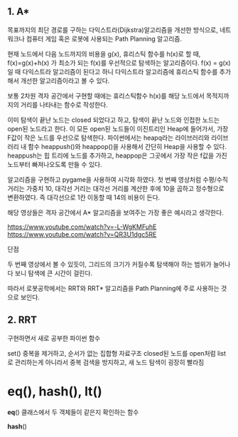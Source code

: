 ## 1. A*

목표까지의 최단 경로를 구하는 다익스트라(Dijkstra)알고리즘을 개선한 방식으로, 네트워크나 컴퓨터 게임 혹은 로봇에 사용되는 Path Planning 알고리즘.

현재 노드에서 다음 노드까지의 비용을 g(x), 휴리스틱 함수를 h(x)로 할 때,
f(x)=g(x)+h(x)
가 최소가 되는 f(x)를 우선적으로 탐색하는 알고리즘이다.
f(x) = g(x)일 때 다익스트라 알고리즘이 된다고 하니 다익스트라 알고리즘에 휴리스틱 함수를 추가해서 개선한 알고리즘이라고 볼 수 있다.

보통 2차원 격자 공간에서 구현할 때에는 휴리스틱함수 h(x)를 해당 노드에서 목적지까지의 거리를 나타내는 함수로 작성한다.

이미 탐색이 끝난 노드는 closed 되었다고 하고, 탐색이 끝난 노드와 인접한 노드는 open된 노드라고 한다. 
이 모든 open된 노드들이 이진트리인 Heap에 들어가서, 가장 F값이 작은 노드를 우선으로 탐색한다.
파이썬에서는 heapq라는 라이브러리와 라이브러리 내 함수 heappush()와 heappop()을 사용해서 간단히 Heap을 사용할 수 있다. heappush는 힙 트리에 노드를 추가하고, heappop은 그곳에서 가장 작은 f값을 가진 노드부터 빠져나오도록 만들 수 있다.

알고리즘을 구현하고 pygame을 사용하여 시각화 하였다. 첫 번째 영상처럼 수평/수직 거리는 가중치 10, 대각선 거리는 대각선 거리를 계산한 후에 10을 곱하고 정수형으로 변환하였다. 즉 대각선으로 1칸 이동할 때 14의 비용이 든다. 


 
해당 영상들은 격자 공간에서 A* 알고리즘을 보여주는 가장 좋은 예시라고 생각한다.

https://www.youtube.com/watch?v=-L-WgKMFuhE
https://www.youtube.com/watch?v=QR3U1dgc5RE


단점

두 번째 영상에서 볼 수 있듯이, 그리드의 크기가 커질수록 탐색해야 하는 범위가 늘어나다 보니 탐색에 큰 시간이 걸린다.

따라서 로봇공학에서는 RRT와 RRT* 알고리즘을 Path Planning에 주로 사용하는 것으로 보인다.

## 2. RRT





















구현하면서 새로 공부한 파이썬 함수

set()
중복을 제거하고, 순서가 없는 집합형 자료구조
closed된 노드를 open처럼 list로 관리하는게 아니라서 중복 검색을 방지하고, 새 노드 탐색이 굉장히 빨라짐

# __eq__(), __hash__(),  __lt__()

 __eq__()
 클래스에서 두 객체들이 같은지 확인하는 함수

 __hash__()
